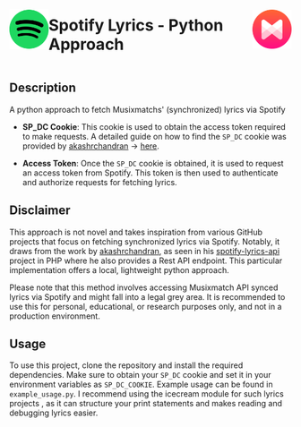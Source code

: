 
<div style="display: flex; flex-direction: row; justify-content: space-between; align-items: center; align-content: center;">

<img  src="/for_readme/spotify_icon.png"  width="70" />

<h1>Spotify Lyrics - Python Approach</h1>

<img  src="/for_readme/musixmatch_icon.png"  width="70" />

</div>


##  Description

A python approach to fetch Musixmatchs' (synchronized) lyrics via Spotify
  

-  **SP_DC Cookie**:  This cookie is used to obtain the access token required to make requests. A detailed guide on how to find the `SP_DC` cookie was provided by [akashrchandran](https://github.com/akashrchandran/akashrchandran) -> [here](https://github.com/akashrchandran/syrics/wiki/Finding-sp_dc).

  

-  **Access Token**: Once the `SP_DC` cookie is obtained, it is used to request an access token from Spotify. This token is then used to authenticate and authorize requests for fetching lyrics.

  

##  Disclaimer

This approach is not novel and takes inspiration from various GitHub projects that focus on fetching synchronized lyrics via Spotify. Notably, it draws from the work by [akashrchandran](https://github.com/akashrchandran), as seen in his [spotify-lyrics-api](https://github.com/akashrchandran/spotify-lyrics-api) project in PHP where he also provides a Rest API endpoint. This particular implementation offers a local, lightweight python approach.

  

Please note that this method involves accessing Musixmatch API synced lyrics via Spotify and might fall into a legal grey area. It is recommended to use this for personal, educational, or research purposes only, and not in a production environment.

  

##  Usage

To use this project, clone the repository and install the required dependencies. Make sure to obtain your `SP_DC` cookie and set it in your environment variables as `SP_DC_COOKIE`. Example usage can be found in `example_usage.py`.
I recommend using the icecream module for such lyrics projects , as it can structure your print statements and makes reading and debugging lyrics easier.
